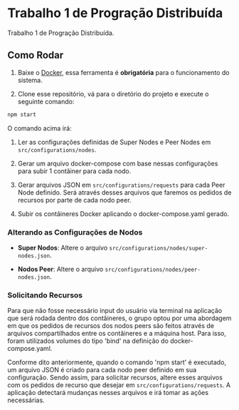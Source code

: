 # Trabalho 1 de Progração Distribuída

Trabalho 1 de Progração Distribuída.

## Como Rodar

1. Baixe o [Docker](https://www.docker.com/products/docker-desktop/), essa ferramenta é **obrigatória** para o funcionamento do sistema.

2. Clone esse repositório, vá para o diretório do projeto e execute o seguinte comando:

```sh
npm start
```

O comando acima irá:

1. Ler as configurações definidas de Super Nodes e Peer Nodes em `src/configurations/nodes`.

2. Gerar um arquivo docker-compose com base nessas configurações para subir 1 contâiner para cada nodo.

3. Gerar arquivos JSON em `src/configurations/requests` para cada Peer Node definido. Será através desses arquivos que faremos os pedidos de recursos por parte de cada nodo peer.

4. Subir os contâineres Docker aplicando o docker-compose.yaml gerado.

### Alterando as Configurações de Nodos

- **Super Nodos**: Altere o arquivo `src/configurations/nodes/super-nodes.json`.

- **Nodos Peer**: Altere o arquivo `src/configurations/nodes/peer-nodes.json`.

### Solicitando Recursos

Para que não fosse necessário input do usuário via terminal na aplicação que será rodada dentro dos contâineres, o grupo optou por uma abordagem em que os pedidos de recursos dos nodos peers são feitos através de arquivos compartilhados entre os contâineres e a máquina host. Para isso, foram utilizados volumes do tipo 'bind' na definição do docker-compose.yaml.

Conforme dito anteriormente, quando o comando 'npm start' é executado, um arquivo JSON é criado para cada nodo peer definido em sua configuração. Sendo assim, para solicitar recursos, altere esses arquivos com os pedidos de recurso que desejar em `src/configurations/requests`. A aplicação detectará mudanças nesses arquivos e irá tomar as ações necessárias.
